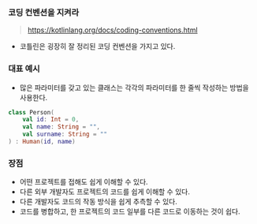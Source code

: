 ### 코딩 컨벤션을 지켜라
> https://kotlinlang.org/docs/coding-conventions.html

* 코틀린은 굉장히 잘 정리된 코딩 컨벤션을 가지고 있다.

### 대표 예시
* 많은 파라미터를 갖고 있는 클래스는 각각의 파라미터를 한 줄씩 작성하는 방법을 사용한다.

```kotlin
class Person(
    val id: Int = 0,
    val name: String = "",
    val surname: String = ""
) : Human(id, name)
```

### 장점
* 어떤 프로젝트를 접해도 쉽게 이해할 수 있다.
* 다른 외부 개발자도 프로젝트의 코드를 쉽게 이해할 수 있다.
* 다른 개발자도 코드의 작동 방식을 쉽게 추측할 수 있다.
* 코드를 병합하고, 한 프로젝트의 코드 일부를 다른 코드로 이동하는 것이 쉽다.